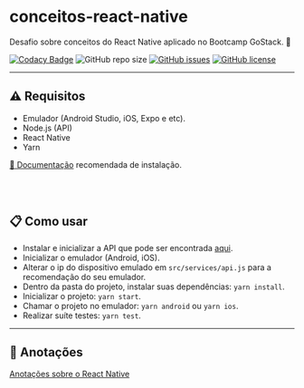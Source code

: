 # conceitos-react-native
Desafio sobre conceitos do React Native aplicado no Bootcamp GoStack. 🚀


[![Codacy Badge](https://app.codacy.com/project/badge/Grade/a2f7c973d1a545509b5a83bfbf34df73)](https://www.codacy.com/manual/gleyconxavier/conceitos-react-native?utm_source=github.com&amp;utm_medium=referral&amp;utm_content=gleyconxavier/conceitos-react-native&amp;utm_campaign=Badge_Grade) 
![GitHub repo size](https://img.shields.io/github/repo-size/gleyconxavier/conceitos-react-native)
[![GitHub issues](https://img.shields.io/github/issues/gleyconxavier/conceitos-react-native)](https://github.com/gleyconxavier/conceitos-react-native/issues)
[![GitHub license](https://img.shields.io/github/license/gleyconxavier/conceitos-react-native)](https://github.com/gleyconxavier/conceitos-react-native/blob/master/LICENSE.md)

<hr />

## ⚠️ Requisitos

- Emulador (Android Studio, iOS, Expo e etc).
- Node.js (API)
- React Native
- Yarn

 [📄 Documentação](https://react-native.rocketseat.dev/) recomendada de instalação.
 
<br />
<br />

## 📋 Como usar

- Instalar e inicializar a API que pode ser encontrada [aqui](https://github.com/gleyconxavier/conceitos-nodejs).
- Inicializar o emulador (Android, iOS).
- Alterar o ip do dispositivo emulado em ```src/services/api.js``` para a recomendação do seu emulador.
- Dentro da pasta do projeto, instalar suas dependências: ```yarn install```.
- Inicializar o projeto: ```yarn start```.
- Chamar o projeto no emulador: ```yarn android``` ou ```yarn ios```.
- Realizar suíte testes: ```yarn test```.

<hr />

## 📝 Anotações

[Anotações sobre o React Native](https://www.notion.so/React-Native-89f46ae368af49a295a37dfc646e6c5a)
